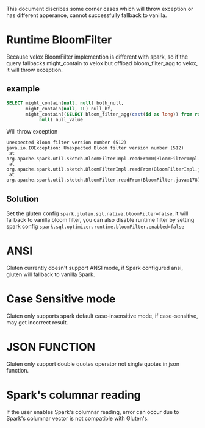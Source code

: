 This document discribes some corner cases which will throw exception or has different apperance, cannot successfully fallback to vanilla.

# Runtime BloomFilter

Because velox BloomFilter implemention is different with spark, so if the query fallbacks might_contain to velox but offload bloom_filter_agg to velox, it will throw exception.

## example

```sql
SELECT might_contain(null, null) both_null,
       might_contain(null, 1L) null_bf,
       might_contain((SELECT bloom_filter_agg(cast(id as long)) from range(1, 10000)),
            null) null_value
```

Will throw exception

```
Unexpected Bloom filter version number (512)
java.io.IOException: Unexpected Bloom filter version number (512)
 at org.apache.spark.util.sketch.BloomFilterImpl.readFrom0(BloomFilterImpl.java:256)
 at org.apache.spark.util.sketch.BloomFilterImpl.readFrom(BloomFilterImpl.java:265)
 at org.apache.spark.util.sketch.BloomFilter.readFrom(BloomFilter.java:178)
```

## Solution

Set the gluten config `spark.gluten.sql.native.bloomFilter=false`, it will fallback to vanilla bloom filter, you can also disable runtime filter by setting spark config `spark.sql.optimizer.runtime.bloomFilter.enabled=false`

# ANSI

Gluten currently doesn't support ANSI mode, if Spark configured ansi, gluten will fallback to vanilla Spark.

# Case Sensitive mode

Gluten only supports spark default case-insensitive mode, if case-sensitive, may get incorrect result.

# JSON FUNCTION

Gluten only support double quotes operator not single quotes in json function.

# Spark's columnar reading

If the user enables Spark's columnar reading, error can occur due to Spark's columnar vector is not compatible with
Gluten's.
